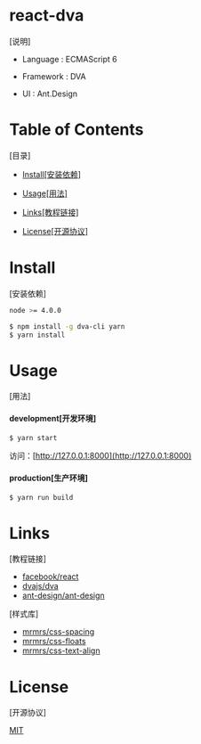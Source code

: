 # react-dva  
[说明]  

* Language : ECMAScript 6  

* Framework : DVA  

* UI : Ant.Design  

# Table of Contents  
[目录]  

* [Install[安装依赖]](#install)  

* [Usage[用法]](#usage)  

* [Links[教程链接]](#links)  

* [License[开源协议]](#license)  

# Install  
[安装依赖]  

```bash
node >= 4.0.0
```

```bash
$ npm install -g dva-cli yarn
$ yarn install
```

# Usage  
[用法]  

#### development[开发环境]  

```bash
$ yarn start
```
访问：[http://127.0.0.1:8000](http://127.0.0.1:8000)  

#### production[生产环境]

```bash
$ yarn run build
```

# Links  
[教程链接]  

* [facebook/react](https://github.com/facebook/react)  
* [dvajs/dva](https://github.com/dvajs/dva)
* [ant-design/ant-design](https://github.com/ant-design/ant-design)

[样式库]
* [mrmrs/css-spacing](https://github.com/mrmrs/css-spacing)
* [mrmrs/css-floats](https://github.com/mrmrs/css-floats)
* [mrmrs/css-text-align](https://github.com/mrmrs/css-text-align)

# License  
[开源协议]  

[MIT](https://tldrlegal.com/license/mit-license)
